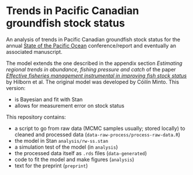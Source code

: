 # Trends in Pacific Canadian groundfish stock status

An analysis of trends in Pacific Canadian groundfish stock status for the annual [State of the Pacific Ocean](https://www.dfo-mpo.gc.ca/oceans/soto-rceo/pacific-pacifque/index-eng.html) conference/report and eventually an associated manuscript.

The model extends the one described in the appendix section *Estimating regional trends in abundance, fishing pressure and catch* of the paper [*Effective fisheries management instrumental in improving fish stock status*](https://doi.org/10.1073/pnas.1909726116) by Hilborn et al. The original model was developed by Cóilín Minto. This version:
* is Bayesian and fit with Stan
* allows for measurement error on stock status

<!-- * may ultimately allow for a hierarchy of stocks with correlated random walks-->

This repository contains:
* a script to go from raw data (MCMC samples usually; stored locally) to cleaned and processed data (`data-raw-process/process-raw-data.R`)
* the model in Stan `analysis/rw-ss.stan`
* a simulation test of the model (in `analysis`)
* the processed data itself as `.rds` files (`data-generated`)
* code to fit the model and make figures (`analysis`)
* text for the preprint (`preprint`)
